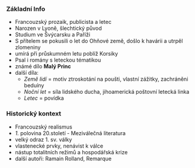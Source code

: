 ### Základní Info
- Francouzský prozaik, publicista a letec
- Narozen v Lyoně, šlechtický původ
- Studium ve Švýcarsku a Paříži
- S přítelem se pokusili o let do Ohňové země, došlo k havárii a utrpěl zlomeniny
- umírá při průskumném letu poblíž Korsiky
- Psal i romány s leteckou tématikou
- známé dílo **Malý Princ**
- další díla:
  - *Země lidí* = motiv ztroskotání na poušti, vlastní zážitky, zachráněni beduíny
  - *Noční let* = síla lidského ducha, jihoamerická poštovní letecká linka
  - *Letec* = povídka

### Historický kontext
- Francouzský realismus
- *1.* polovina 20.století - Meziválečná literatura
- velký odraz 1. sv. války
- vlastenecké prvky, nenávist k válce
- nástup totalitních režimů a hospodářská krize
- další autoři: Ramain Rolland, Remarque
